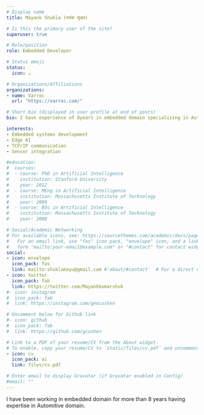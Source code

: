 ```yaml
---
# Display name
title: Mayank Shukla (मयंक शुक्ल)

# Is this the primary user of the site?
superuser: true

# Role/position
role: Embedded Developer

# Status emoji
status:
  icon: ☕️ 

# Organizations/Affiliations
organizations:
- name: Varroc
  url: "https://varroc.com/"

# Short bio (displayed in user profile at end of posts)
bio: I have experience of 8years in embedded domain specializing in Automotive Domain.

interests:
- Embedded systems development
- Edge AI
- TCP/IP communication
- Sensor integration

#education:
#  courses:
#  - course: PhD in Artificial Intelligence
#    institution: Stanford University
#    year: 2012
#  - course: MEng in Artificial Intelligence
#    institution: Massachusetts Institute of Technology
#    year: 2009
#  - course: BSc in Artificial Intelligence
#    institution: Massachusetts Institute of Technology
#    year: 2008

# Social/Academic Networking
# For available icons, see: https://sourcethemes.com/academic/docs/page-builder/#icons
#   For an email link, use "fas" icon pack, "envelope" icon, and a link in the
#   form "mailto:your-email@example.com" or "#contact" for contact widget.
social:
- icon: envelope
  icon_pack: fas
  link: mailto:shuklamayu@gmail.com #'about/#contact'  # For a direct email link, use "mailto:test@example.org".
- icon: twitter
  icon_pack: fab
  link: https://twitter.com/Mayankkumarshuk
#- icon: instagram
#  icon_pack: fab
#  link: https://instagram.com/geocushen

# Uncomment below for Github link
#- icon: github
#  icon_pack: fab
#  link: https://github.com/gcushen

# Link to a PDF of your resume/CV from the About widget.
# To enable, copy your resume/CV to `static/files/cv.pdf` and uncomment the lines below.
- icon: cv
  icon_pack: ai
  link: files/cv.pdf

# Enter email to display Gravatar (if Gravatar enabled in Config)
#email: ""
---
```


I have been working in embedded domain for more than 8 years having expertise in Automitive domain.
